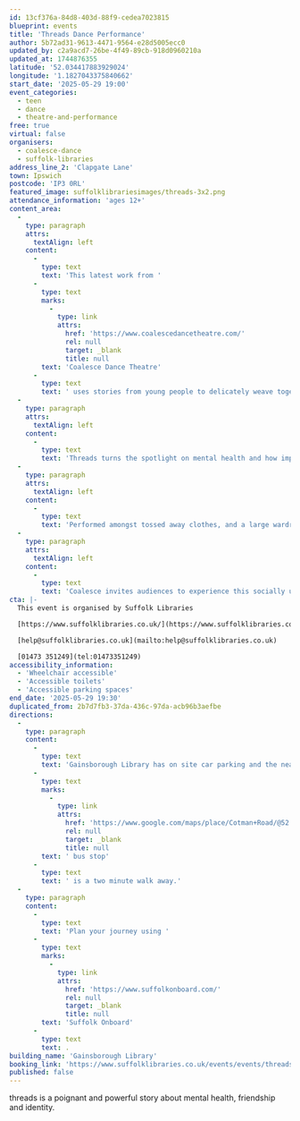```yaml
---
id: 13cf376a-84d8-403d-88f9-cedea7023815
blueprint: events
title: 'Threads Dance Performance'
author: 5b72ad31-9613-4471-9564-e28d5005ecc0
updated_by: c2a9acd7-26be-4f49-89cb-918d0960210a
updated_at: 1744876355
latitude: '52.034417883929024'
longitude: '1.1827043375840662'
start_date: '2025-05-29 19:00'
event_categories:
  - teen
  - dance
  - theatre-and-performance
free: true
virtual: false
organisers:
  - coalesce-dance
  - suffolk-libraries
address_line_2: 'Clapgate Lane'
town: Ipswich
postcode: 'IP3 0RL'
featured_image: suffolklibrariesimages/threads-3x2.png
attendance_information: 'ages 12+'
content_area:
  -
    type: paragraph
    attrs:
      textAlign: left
    content:
      -
        type: text
        text: 'This latest work from '
      -
        type: text
        marks:
          -
            type: link
            attrs:
              href: 'https://www.coalescedancetheatre.com/'
              rel: null
              target: _blank
              title: null
        text: 'Coalesce Dance Theatre'
      -
        type: text
        text: ' uses stories from young people to delicately weave together an emotive and uplifting contemporary dance and physical theatre performance about growing into adulthood. '
  -
    type: paragraph
    attrs:
      textAlign: left
    content:
      -
        type: text
        text: 'Threads turns the spotlight on mental health and how important friendship and support can be when it comes to navigating adolescence. '
  -
    type: paragraph
    attrs:
      textAlign: left
    content:
      -
        type: text
        text: 'Performed amongst tossed away clothes, and a large wardrobe structure, two dancers use a highly physical movement language to connect and explore their intertwined experiences. '
  -
    type: paragraph
    attrs:
      textAlign: left
    content:
      -
        type: text
        text: 'Coalesce invites audiences to experience this socially urgent new work.'
cta: |-
  This event is organised by Suffolk Libraries

  [https://www.suffolklibraries.co.uk/](https://www.suffolklibraries.co.uk/) 

  [help@suffolklibraries.co.uk](mailto:help@suffolklibraries.co.uk)

  [01473 351249](tel:01473351249)
accessibility_information:
  - 'Wheelchair accessible'
  - 'Accessible toilets'
  - 'Accessible parking spaces'
end_date: '2025-05-29 19:30'
duplicated_from: 2b7d7fb3-37da-436c-97da-acb96b3aefbe
directions:
  -
    type: paragraph
    content:
      -
        type: text
        text: 'Gainsborough Library has on site car parking and the nearest'
      -
        type: text
        marks:
          -
            type: link
            attrs:
              href: 'https://www.google.com/maps/place/Cotman+Road/@52.0347317,1.1796921,17z/data=!4m23!1m16!4m15!1m6!1m2!1s0x47d99fea5af611b5:0x4718b94a3008c570!2sGainsborough+Community+Library,+Clapgate+Ln,+Ipswich+IP3+0RL!2m2!1d1.1827311!2d52.0342691!1m6!1m2!1s0x47d99feb18d504d7:0xba3c4c99e783cda6!2sCotman+Road,+Ipswich+IP3+0RG!2m2!1d1.181868!2d52.035336!3e2!3m5!1s0x47d99feb18d504d7:0xba3c4c99e783cda6!8m2!3d52.035336!4d1.181868!16s%2Fg%2F1q67rd9sc?entry=ttu'
              rel: null
              target: _blank
              title: null
        text: ' bus stop'
      -
        type: text
        text: ' is a two minute walk away.'
  -
    type: paragraph
    content:
      -
        type: text
        text: 'Plan your journey using '
      -
        type: text
        marks:
          -
            type: link
            attrs:
              href: 'https://www.suffolkonboard.com/'
              rel: null
              target: _blank
              title: null
        text: 'Suffolk Onboard'
      -
        type: text
        text: .
building_name: 'Gainsborough Library'
booking_link: 'https://www.suffolklibraries.co.uk/events/events/threads-at-gainsborough-community-library'
published: false
---
```

threads is a poignant and powerful story about mental health, friendship and identity.